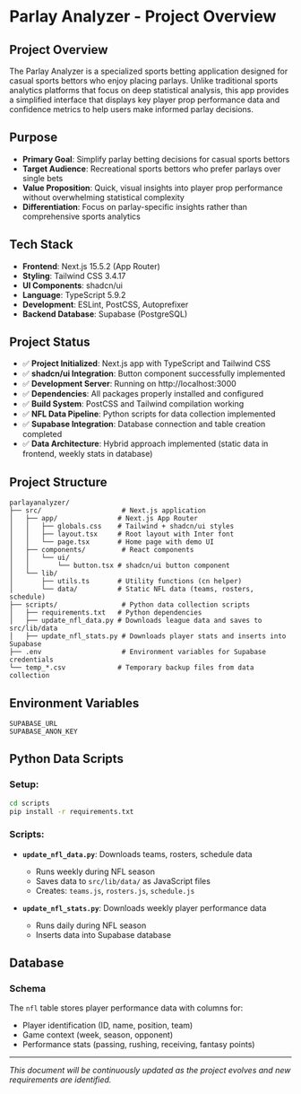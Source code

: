 # Parlay Analyzer - Project Overview

## Project Overview
The Parlay Analyzer is a specialized sports betting application designed for casual sports bettors who enjoy placing parlays. Unlike traditional sports analytics platforms that focus on deep statistical analysis, this app provides a simplified interface that displays key player prop performance data and confidence metrics to help users make informed parlay decisions.

## Purpose
- **Primary Goal**: Simplify parlay betting decisions for casual sports bettors
- **Target Audience**: Recreational sports bettors who prefer parlays over single bets
- **Value Proposition**: Quick, visual insights into player prop performance without overwhelming statistical complexity
- **Differentiation**: Focus on parlay-specific insights rather than comprehensive sports analytics

## Tech Stack
- **Frontend**: Next.js 15.5.2 (App Router)
- **Styling**: Tailwind CSS 3.4.17
- **UI Components**: shadcn/ui
- **Language**: TypeScript 5.9.2
- **Development**: ESLint, PostCSS, Autoprefixer
- **Backend Database**: Supabase (PostgreSQL)

## Project Status
- ✅ **Project Initialized**: Next.js app with TypeScript and Tailwind CSS
- ✅ **shadcn/ui Integration**: Button component successfully implemented
- ✅ **Development Server**: Running on http://localhost:3000
- ✅ **Dependencies**: All packages properly installed and configured
- ✅ **Build System**: PostCSS and Tailwind compilation working
- ✅ **NFL Data Pipeline**: Python scripts for data collection implemented
- ✅ **Supabase Integration**: Database connection and table creation completed
- ✅ **Data Architecture**: Hybrid approach implemented (static data in frontend, weekly stats in database)

## Project Structure
```
parlayanalyzer/
├── src/                    # Next.js application
│   ├── app/               # Next.js App Router
│   │   ├── globals.css    # Tailwind + shadcn/ui styles
│   │   ├── layout.tsx     # Root layout with Inter font
│   │   └── page.tsx       # Home page with demo UI
│   ├── components/         # React components
│   │   └── ui/
│   │       └── button.tsx # shadcn/ui button component
│   └── lib/
│       ├── utils.ts       # Utility functions (cn helper)
│       └── data/          # Static NFL data (teams, rosters, schedule)
├── scripts/                # Python data collection scripts
│   ├── requirements.txt   # Python dependencies
│   ├── update_nfl_data.py # Downloads league data and saves to src/lib/data
│   ├── update_nfl_stats.py # Downloads player stats and inserts into Supabase
├── .env                    # Environment variables for Supabase credentials
└── temp_*.csv             # Temporary backup files from data collection
```

## Environment Variables
```
SUPABASE_URL
SUPABASE_ANON_KEY
```

## Python Data Scripts

### **Setup:**
```bash
cd scripts
pip install -r requirements.txt
```

### **Scripts:**
- **`update_nfl_data.py`**: Downloads teams, rosters, schedule data
  - Runs weekly during NFL season
  - Saves data to `src/lib/data/` as JavaScript files
  - Creates: `teams.js`, `rosters.js`, `schedule.js`

- **`update_nfl_stats.py`**: Downloads weekly player performance data
  - Runs daily during NFL season
  - Inserts data into Supabase database

## Database

### Schema
The `nfl` table stores player performance data with columns for:
- Player identification (ID, name, position, team)
- Game context (week, season, opponent)
- Performance stats (passing, rushing, receiving, fantasy points)


---

*This document will be continuously updated as the project evolves and new requirements are identified.*
